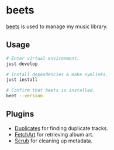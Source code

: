 # beets

[beets](https://beets.io/) is used to manage my music library.

## Usage

```bash
# Enter virtual environment.
just develop

# Install dependencies & make symlinks.
just install

# Confirm that beets is installed.
beet --version
```

## Plugins

* [Duplicates](https://beets.readthedocs.io/en/stable/plugins/duplicates.html) for finding duplicate tracks.
* [FetchArt](https://beets.readthedocs.io/en/stable/plugins/fetchart.html) for retrieving album art.
* [Scrub](https://beets.readthedocs.io/en/stable/plugins/scrub.html) for cleaning up metadata.
